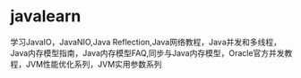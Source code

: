 # javalearn
学习JavaIO，JavaNIO,Java Reflection,Java网络教程，Java并发和多线程，Java内存模型指南，Java内存模型FAQ,同步与Java内存模型，Oracle官方并发教程，JVM性能优化系列，JVM实用参数系列
